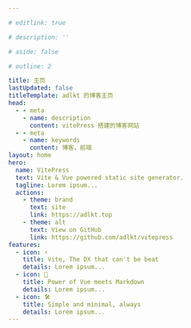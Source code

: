 ```yaml
---

# editlink: true

# description: ''

# aside: false

# outline: 2

title: 主页
lastUpdated: false
titleTemplate: adlkt 的博客主页
head:
  - - meta
    - name: description
      content: vitePress 搭建的博客网站
  - - meta
    - name: keywords
      content: 博客，前端
layout: home
hero:
  name: VitePress
  text: Vite & Vue powered static site generator.
  tagline: Lorem ipsum...
  actions:
    - theme: brand
      text: site
      link: https://adlkt.top
    - theme: alt
      text: View on GitHub
      link: https://github.com/adlkt/vitepress
features:
  - icon: ⚡️
    title: Vite, The DX that can't be beat
    details: Lorem ipsum...
  - icon: 🖖
    title: Power of Vue meets Markdown
    details: Lorem ipsum...
  - icon: 🛠️
    title: Simple and minimal, always
    details: Lorem ipsum...
---
```

